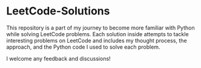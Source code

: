 # LeetCode-Solutions

This repository is a part of my journey to become more familiar with Python while solving LeetCode problems. 
Each solution inside attempts to tackle interesting problems on LeetCode and includes my thought process, the approach, and the Python code I used to solve each problem.

I welcome any feedback and discussions!